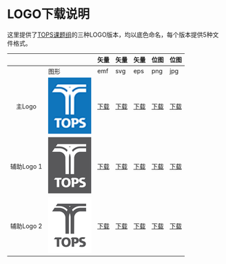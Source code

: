 # LOGO下载说明

这里提供了[TOPS课题组](tops.tongji.edu.cn)的三种LOGO版本，均以底色命名，每个版本提供5种文件格式。

|||矢量|矢量|矢量|位图|位图|
|:-----------:|----------------------------------------------------------------------------------------------------|-------------------------------------------------------------------------------------------|-------------------------------------------------------------------------------------------|-------------------------------------------------------------------------------------------|-------------------------------------------------------------------------------------------|-------------------------------------------------------------------------------------------|
|             |图形|emf|svg|eps|png|jpg                                                                                       |
| 主Logo      | ![blue TOPS](https://github.com/getAbchin/TOPS/raw/master/logos/thumbs/blue%20TOPS%20thumb.png)   | [下载](https://github.com/getAbchin/TOPS/raw/master/logos/blue%20TOPS/blue%20TOPS.emf)   | [下载](https://github.com/getAbchin/TOPS/raw/master/logos/blue%20TOPS/blue%20TOPS.svg)   | [下载](https://github.com/getAbchin/TOPS/raw/master/logos/blue%20TOPS/blue%20TOPS.eps)   | [下载](https://github.com/getAbchin/TOPS/raw/master/logos/blue%20TOPS/blue%20TOPS.png)   | [下载](https://github.com/getAbchin/TOPS/raw/master/logos/blue%20TOPS/blue%20TOPS.jpg)   |
| 辅助Logo 1  | ![gray TOPS](https://github.com/getAbchin/TOPS/raw/master/logos/thumbs/gray%20TOPS%20thumb.png)   | [下载](https://github.com/getAbchin/TOPS/raw/master/logos/gray%20TOPS/gray%20TOPS.emf)   | [下载](https://github.com/getAbchin/TOPS/raw/master/logos/gray%20TOPS/gray%20TOPS.svg)   | [下载](https://github.com/getAbchin/TOPS/raw/master/logos/gray%20TOPS/gray%20TOPS.eps)   | [下载](https://github.com/getAbchin/TOPS/raw/master/logos/gray%20TOPS/gray%20TOPS.png)   | [下载](https://github.com/getAbchin/TOPS/raw/master/logos/gray%20TOPS/gray%20TOPS.jpg)   |
| 辅助Logo 2  | ![white TOPS](https://github.com/getAbchin/TOPS/raw/master/logos/thumbs/white%20TOPS%20thumb.png) | [下载](https://github.com/getAbchin/TOPS/raw/master/logos/white%20TOPS/white%20TOPS.emf) | [下载](https://github.com/getAbchin/TOPS/raw/master/logos/white%20TOPS/white%20TOPS.svg) | [下载](https://github.com/getAbchin/TOPS/raw/master/logos/white%20TOPS/white%20TOPS.eps) | [下载](https://github.com/getAbchin/TOPS/raw/master/logos/white%20TOPS/white%20TOPS.png) | [下载](https://github.com/getAbchin/TOPS/raw/master/logos/white%20TOPS/white%20TOPS.jpg) |
